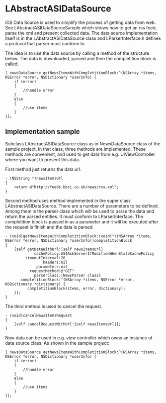 LAbstractASIDataSource
======================

iOS Data Source is used to simplify the process of getting data from web. See LAbstractASIDataSourceSample which shows how to get an rss feed, parse the xml and present collected data. The data source implementation itself is in the LAbstractASIDataSource class and LParserInterface.h defines a protocol that parser must conform to.

The idea is to use the data source by calling a method of the structure below. The data is downloaded, parsed and then the completition block is called.

    [_newsDataSource getNewsItemsWithCompletitionBlock:^(NSArray *items, NSError *error, NSDictionary *userInfo) {
        if (error)
        {
            //handle error
        }
        else
        {
            //use items
        }
    }];

Implementation sample
---------------------

Subclass LAbstractASIDataSource class as in NewsDataSource class of the sample project. In that class, three methods are implemented. These methods are convenient, and used to get data from e.g. UIViewController where you want to present this data.

First method just returns the data url.

    - (NSString *)newsItemsUrl
    {
        return @"http://feeds.bbci.co.uk/news/rss.xml";
    }

Second method uses method implemented in the super class LAbstractASIDataSource. There are a number of parameters to be defined. Among them is the parser class which will be used to parse the data and return the parsed entities. It must conform to LParserInterface. The completition block is passed in as a parameter and it will be executed after the request is finish and the data is parsed.

    - (void)getNewsItemsWithCompletitionBlock:(void(^)(NSArray *items, NSError *error, NSDictionary *userInfo))completitionBlock
    {
        [self getDataWithUrl:[self newsItemsUrl]
                 cachePolicy:ASIAskServerIfModifiedWhenStaleCachePolicy
             timeoutInterval:20
                     headers:nil
                  parameters:nil
               requestMethod:@"GET"
                 parserClass:[NewsParser class]
           completitionBlock:^(NSArray *items, NSError *error, NSDictionary *dictionary) {
              completitionBlock(items, error, dictionary);
        }];
    }

The third method is used to cancel the request.


    - (void)cancelNewsItemsRequest
    {
        [self cancelRequestWithUrl:[self newsItemsUrl]];
    }

Now data can be used in e.g. view controller which owns an instance of data source class. As shown in the sample project:

    [_newsDataSource getNewsItemsWithCompletitionBlock:^(NSArray *items, NSError *error, NSDictionary *userInfo) {
        if (error)
        {
            //handle error
        }
        else
        {
            //use items
        }
    }];
